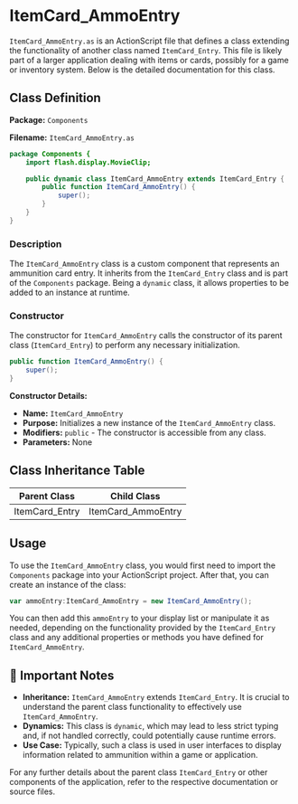 # ItemCard_AmmoEntry

`ItemCard_AmmoEntry.as` is an ActionScript file that defines a class extending the functionality of another class named `ItemCard_Entry`.
This file is likely part of a larger application dealing with items or cards, possibly for a game or inventory system. Below is the detailed documentation for this class.

## Class Definition

**Package:** `Components`

**Filename:** `ItemCard_AmmoEntry.as`

```actionscript
package Components {
    import flash.display.MovieClip;

    public dynamic class ItemCard_AmmoEntry extends ItemCard_Entry {
        public function ItemCard_AmmoEntry() {
            super();
        }
    }
}
```

### Description

The `ItemCard_AmmoEntry` class is a custom component that represents an ammunition card entry.
It inherits from the `ItemCard_Entry` class and is part of the `Components` package. Being a `dynamic` class, it allows properties to be added to an instance at runtime.

### Constructor

The constructor for `ItemCard_AmmoEntry` calls the constructor of its parent class (`ItemCard_Entry`) to perform any necessary initialization.

```actionscript
public function ItemCard_AmmoEntry() {
    super();
}
```

**Constructor Details:**

- **Name:** `ItemCard_AmmoEntry`
- **Purpose:** Initializes a new instance of the `ItemCard_AmmoEntry` class.
- **Modifiers:** `public` - The constructor is accessible from any class.
- **Parameters:** None

## Class Inheritance Table

| Parent Class     | Child Class         |
|------------------|---------------------|
| ItemCard_Entry   | ItemCard_AmmoEntry  |

## Usage

To use the `ItemCard_AmmoEntry` class, you would first need to import the `Components` package into your ActionScript project. After that, you can create an instance of the class:

```actionscript
var ammoEntry:ItemCard_AmmoEntry = new ItemCard_AmmoEntry();
```

You can then add this `ammoEntry` to your display list or manipulate it as needed, depending on the functionality provided by the `ItemCard_Entry` class and any additional properties or methods you have defined for `ItemCard_AmmoEntry`.

## 📌 Important Notes

- **Inheritance:** `ItemCard_AmmoEntry` extends `ItemCard_Entry`. It is crucial to understand the parent class functionality to effectively use `ItemCard_AmmoEntry`.
- **Dynamics:** This class is `dynamic`, which may lead to less strict typing and, if not handled correctly, could potentially cause runtime errors.
- **Use Case:** Typically, such a class is used in user interfaces to display information related to ammunition within a game or application.

For any further details about the parent class `ItemCard_Entry` or other components of the application, refer to the respective documentation or source files.
